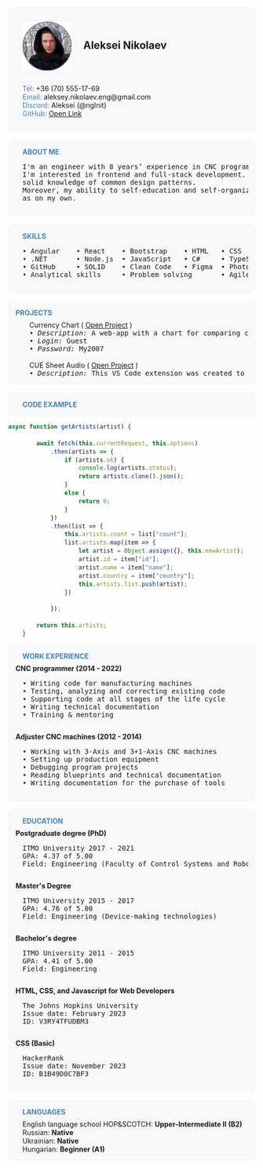 <div style="display:flex;background-color:#f6f8fa;border:1px solid #f0f0f0;border-bottom:none;border-radius:10px 10px 0 0;padding:28px">
<img width="100px" style="display:inline-block;background:none" src="https://raw.githubusercontent.com/ngInit/Assets/refs/heads/main/cvA.png" alt="CV image">
<h2 style="display:inline-block;margin-top:36px;border:none;margin-left:24px">Aleksei Nikolaev</h2>
</div>
<div style="background-color:#f6f8fa;border:1px solid #f0f0f0;border-top:none;border-radius:0 0 10px 10px;padding: 0 28px 28px;">
<span style="color:steelblue">Tel:</span> <span>+36 (70) 555-17-69</span><br>
<span style="color:steelblue">Email:</span> <span>aleksey.nikolaev.eng@gmail.com</span><br>
<span style="color:steelblue">Discord:</span> Aleksei (@ngInit)<span></span><br>
<span style="color:steelblue">GitHub:</span> <a target="_blank" href="https://github.com/ngInit">Open Link</a><br>
</div>
<br>
<div style="background-color:#f6f8fa;border:1px solid #f0f0f0;border-radius:10px;padding:14px">
<span style="display:inline-block;margin-left:14px;font-weight:700;color:steelblue">ABOUT ME</span>
<pre style="background:none;margin-left:14px">
I'm an engineer with 8 years’ experience in CNC programming industry. I decided to change my way and nowadays,
I'm interested in frontend and full-stack development. I have some modern frontend development skills and 
solid knowledge of common design patterns.
Moreover, my ability to self-education and self-organization allow me to work just as well on team projects 
as on my own.
</pre>
</div>
<br>
<div style="background-color:#f6f8fa;border:1px solid #f0f0f0;border-radius:10px;padding:14px">
<span style="display:inline-block;margin-left:14px;font-weight:700;color:steelblue">SKILLS</span>
<pre style="background:none;margin-left:14px">
• Angular    • React    • Bootstrap    • HTML   • CSS
• .NET       • Node.js  • JavaScript   • C#     • TypeScript       
• GitHub     • SOLID    • Clean Code   • Figma  • Photoshop
• Analytical skills     • Problem solving       • Agile & Waterfall
</pre>
</div>
<br>

<div style="background-color:#f6f8fa;border:1px solid #f0f0f0;border-radius:10px;padding:14px">
<span style="display:inline-block;margin:0 0 8px 0;font-weight:700;color:steelblue">PROJECTS</span><br>
<span style="font-size:14px;padding:0;margin:0 0 0 28px">Currency Chart ( <a target="_blank" href="https://currency-chart.vercel.app/Login">Open Project</a> )</span>
<pre style="background:none;padding:0;margin:0 0 0 28px">
<i>• Description:</i> A web-app with a chart for comparing currencies
<i>• Login:</i> Guest
<i>• Password:</i> My2007
</pre>
<br>
<span style="font-size:14px;padding:0;margin:0 0 0 28px">CUE Sheet Audio ( <a target="_blank" href="https://marketplace.visualstudio.com/items?itemName=QuantumPannonia.cue-sheet-audio">Open Project</a> )</span>
<pre style="background:none;padding:0;margin:0 0 0 28px">
<i>• Description:</i> This VS Code extension was created to make it easier to create and edit CUE Sheets of Audio files
</pre>
</div>

<br>
<div style="background-color:#f6f8fa;border:1px solid #f0f0f0;border-bottom:none;border-radius:10px 10px 0 0;padding:14px">
<span style="font-weight:700;margin:14px;color:steelblue">CODE EXAMPLE</span>
</div>

```js
async function getArtists(artist) {

        await fetch(this.currentRequest, this.options)
            .then(artists => {
                if (artists.ok) {
                    console.log(artists.status);
                    return artists.clone().json();
                }
                else {
                    return 0;
                }
            })
            .then(list => {
                this.artists.count = list["count"];
                list.artists.map(item => {
                    let artist = Object.assign({}, this.newArtist);
                    artist.id = item["id"];
                    artist.name = item["name"];
                    artist.country = item["country"];
                    this.artists.list.push(artist);
                })

            });

        return this.artists;
    }
```
<div style="background-color:#f6f8fa;border:1px solid #f0f0f0;border-radius:10px;padding:14px">
<span style="display:inline-block;margin-bottom:8px;margin-left:14px;font-weight:700;color:steelblue">WORK EXPERIENCE</span><br>
<span style="font-size:14px;font-weight:700">CNC programmer (2014 - 2022)</span>
<pre style="background:none;margin-left:14px">
• Writing code for manufacturing machines
• Testing, analyzing and correcting existing code
• Supporting code at all stages of the life cycle
• Writing technical documentation
• Training & mentoring
</pre>
<span style="display:inline-block;margin-top:14px;font-size:14px;font-weight:700">Adjuster CNC machines (2012 - 2014)</span><br>
<pre style="background:none;margin-left:14px">
• Working with 3-Axis and 3+1-Axis CNC machines
• Setting up production equipment
• Debugging program projects
• Reading blueprints and technical documentation
• Writing documentation for the purchase of tools
</pre>
</div>
<br>
<div style="background-color:#f6f8fa;border:1px solid #f0f0f0;border-radius:10px;padding:14px">
<span style="display:inline-block;margin-bottom:8px;margin-left:14px;font-weight:700;color:steelblue">EDUCATION</span><br>
<span style="font-size:14px;font-weight:700">Postgraduate degree (PhD)</span>
<pre style="background:none;margin-left:14px">
ITMO University 2017 - 2021
GPA: 4.37 of 5.00
Field: Engineering (Faculty of Control Systems and Robotics)
</pre>
<span style="display:inline-block;margin-top:14px;font-size:14px;font-weight:700">Master's Degree</span>
<pre style="background:none;margin-left:14px">
ITMO University 2015 - 2017
GPA: 4.76 of 5.00
Field: Engineering (Device-making technologies)
</pre>
<span style="display:inline-block;margin-top:14px;font-size:14px;font-weight:700">Bachelor's degree</span>
<pre style="background:none;margin-left:14px">
ITMO University 2011 - 2015
GPA: 4.41 of 5.00
Field: Engineering
</pre>
<span style="display:inline-block;margin-top:14px;font-size:14px;font-weight:700">HTML, CSS, and Javascript for Web Developers</span><br>
<pre style="background:none;margin-left:14px">
The Johns Hopkins University
Issue date: February 2023
ID: V3RY4TFUDBM3
</pre>
<span style="display:inline-block;margin-top:14px;font-size:14px;font-weight:700">CSS (Basic)</span>
<pre style="background:none;margin-left:14px">
HackerRank
Issue date: November 2023
ID: B1B49D0C7BF3
</pre>
</div>
<br>
<div style="background-color:#f6f8fa;border:1px solid #f0f0f0;border-radius:10px;padding:14px">
<span style="display:inline-block;margin-bottom:8px;margin-left:14px;font-weight:700;color:steelblue">LANGUAGES</span><br>
<span style="display:inline-block;margin-left:14px">English language school HOP&SCOTCH: <span style="font-weight:700">Upper-Intermediate II (B2)</span></span><br>
<span style="display:inline-block;margin-left:14px">Russian: <span style="font-weight:700">Native</span></span><br>
<span style="display:inline-block;margin-left:14px">Ukrainian: <span style="font-weight:700">Native</span></span><br>
<span style="display:inline-block;margin-left:14px">Hungarian: <span style="font-weight:700">Beginner (A1)</span></span>
</div>